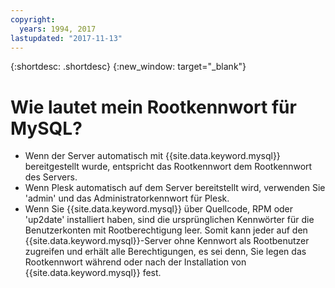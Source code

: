 ```yaml
---
copyright:
  years: 1994, 2017
lastupdated: "2017-11-13"
---
```


{:shortdesc: .shortdesc}
{:new_window: target="_blank"}

# Wie lautet mein Rootkennwort für MySQL?

* Wenn der Server automatisch mit {{site.data.keyword.mysql}} bereitgestellt wurde, entspricht das Rootkennwort dem Rootkennwort des Servers.
* Wenn Plesk automatisch auf dem Server bereitstellt wird, verwenden Sie 'admin' und das Administratorkennwort für Plesk.
* Wenn Sie {{site.data.keyword.mysql}} über Quellcode, RPM oder 'up2date' installiert haben, sind die ursprünglichen Kennwörter für die Benutzerkonten mit Rootberechtigung leer. Somit kann jeder auf den {{site.data.keyword.mysql}}-Server ohne Kennwort als Rootbenutzer zugreifen und erhält alle Berechtigungen, es sei denn, Sie legen das Rootkennwort während oder nach der Installation von {{site.data.keyword.mysql}} fest.
